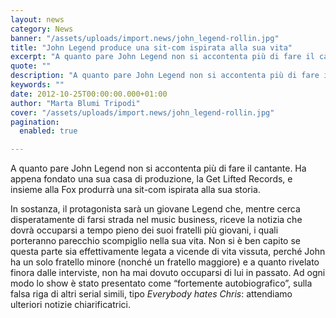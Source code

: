 ```yaml
---
layout: news
category: News
banner: "/assets/uploads/import.news/john_legend-rollin.jpg"
title: "John Legend produce una sit-com ispirata alla sua vita"
excerpt: "A quanto pare John Legend non si accontenta più di fare il cantante. Ha appena fondato una sua casa di produzione, la Get Lifted Records, e insieme alla Fox produrrà una sit-com ispirata alla sua storia. In sostanza, il protagonista sarà un giovane Legend che, mentre cerca disperatamente di farsi strada nel music business, riceve [&hellip"
quote: ""
description: "A quanto pare John Legend non si accontenta più di fare il cantante. Ha appena fondato una sua casa di produzione, la Get Lifted Records, e insieme alla Fox produrrà una sit-com ispirata alla sua storia. In sostanza, il protagonista sarà un giovane Legend che, mentre cerca disperatamente di farsi strada nel music business, riceve [&hellip"
keywords: ""
date: 2012-10-25T00:00:00.000+01:00
author: "Marta Blumi Tripodi"
cover: "/assets/uploads/import.news/john_legend-rollin.jpg"
pagination:
  enabled: true

---
```


A quanto pare John Legend non si accontenta più di fare il cantante. Ha appena fondato una sua casa di produzione, la Get Lifted Records, e insieme alla Fox produrrà una sit-com ispirata alla sua storia.

In sostanza, il protagonista sarà un giovane Legend che, mentre cerca disperatamente di farsi strada nel music business, riceve la notizia che dovrà occuparsi a tempo pieno dei suoi fratelli più giovani, i quali porteranno parecchio scompiglio nella sua vita. Non si è ben capito se questa parte sia effettivamente legata a vicende di vita vissuta, perché John ha un solo fratello minore (nonché un fratello maggiore) e a quanto rivelato finora dalle interviste, non ha mai dovuto occuparsi di lui in passato. Ad ogni modo lo show è stato presentato come “fortemente autobiografico”, sulla falsa riga di altri serial simili, tipo _Everybody hates Chris_: attendiamo ulteriori notizie chiarificatrici.